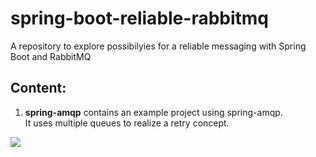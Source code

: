 # spring-boot-reliable-rabbitmq
A repository to explore possibilyies for a reliable messaging with Spring Boot and RabbitMQ

## Content:

1. **spring-amqp** contains an example project using spring-amqp.</br>
It uses multiple queues to realize a retry concept.

<img src="https://user-images.githubusercontent.com/5188694/67626937-48458380-f853-11e9-9051-124530711ea2.png" />